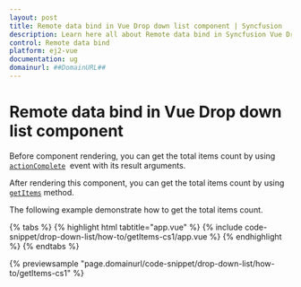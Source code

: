 ```yaml
---
layout: post
title: Remote data bind in Vue Drop down list component | Syncfusion
description: Learn here all about Remote data bind in Syncfusion Vue Drop down list component of Syncfusion Essential JS 2 and more.
control: Remote data bind 
platform: ej2-vue
documentation: ug
domainurl: ##DomainURL##
---
```


# Remote data bind in Vue Drop down list component

Before component rendering, you can get the total items count by using [`actionComplete`](https://ej2.syncfusion.com/vue/documentation/api/drop-down-list/#actioncomplete) &nbsp;event with its result arguments.

After rendering this component, you can get the total items count by using [`getItems`](https://ej2.syncfusion.com/vue/documentation/api/drop-down-list/#getitems) method.

The following example demonstrate how to get the total items count.

{% tabs %}
{% highlight html tabtitle="app.vue" %}
{% include code-snippet/drop-down-list/how-to/getItems-cs1/app.vue %}
{% endhighlight %}
{% endtabs %}
        
{% previewsample "page.domainurl/code-snippet/drop-down-list/how-to/getItems-cs1" %}